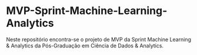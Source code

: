 # MVP-Sprint-Machine-Learning-Analytics
Neste repositório encontra-se o projeto de MVP da Sprint Machine Learning &amp; Analytics da Pós-Graduação em Ciência de Dados &amp; Analytics.
